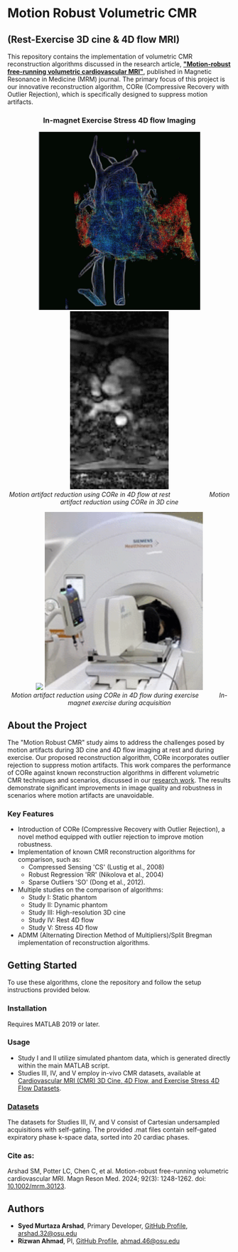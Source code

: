 # Motion Robust Volumetric CMR 
<h2>(Rest-Exercise 3D cine & 4D flow MRI)</h2>

This repository contains the implementation of volumetric CMR reconstruction algorithms discussed in the research article, **["Motion-robust free-running volumetric cardiovascular MRI"](http://doi.org/10.1002/mrm.30123 )**, published in Magnetic Resonance in Medicine (MRM) journal. The primary focus of this project is our innovative reconstruction algorithm, CORe (Compressive Recovery with Outlier Rejection), which is specifically designed to suppress motion artifacts.

<p align="center">
  <h3 align="center">In-magnet Exercise Stress 4D flow Imaging</h3>
</p>

<p align="center">
<img src="gifs/4D flow rest.gif" height="400" />
<img src="gifs/3D_cine.gif" height="400" />
<br>
<em>Motion artifact reduction using CORe in 4D flow at rest</em>&ensp;&ensp;&ensp;&ensp;&ensp;&ensp;&ensp;&ensp;&ensp;&ensp;&ensp;&ensp;
<em>Motion artifact reduction using CORe in 3D cine</em>
</p>

<p align="center">
<img src="gifs/4D flow exercise.gif" height="400" />
<img src="gifs/exercise.gif" height="400" />
<br>
<em>Motion artifact reduction using CORe in 4D flow during exercise</em>&ensp;&ensp;&ensp;&ensp;&ensp;&ensp;
<em>In-magnet exercise during acquisition</em>
</p>

## About the Project

The "Motion Robust CMR" study aims to address the challenges posed by motion artifacts during 3D cine and 4D flow imaging at rest and during exercise. Our proposed reconstruction algorithm, CORe incorporates outlier rejection to suppress motion artifacts. This work compares the performance of CORe against known reconstruction algorithms in different volumetric CMR techniques and scenarios, discussed in our [research work](http://doi.org/10.1002/mrm.30123). The results demonstrate significant improvements in image quality and robustness in scenarios where motion artifacts are unavoidable.

### Key Features
- Introduction of CORe (Compressive Recovery with Outlier Rejection), a novel method equipped with outlier rejection to improve motion robustness.
- Implementation of known CMR reconstruction algorithms for comparison, such as:
  - Compressed Sensing 'CS' (Lustig et al., 2008)
  - Robust Regression 'RR' (Nikolova et al., 2004)
  - Sparse Outliers 'SO' (Dong et al., 2012).
- Multiple studies on the comparison of algorithms:
   - Study I: Static phantom
   - Study II: Dynamic phantom
   - Study III: High-resolution 3D cine
   - Study IV: Rest 4D flow
   - Study V: Stress 4D flow
- ADMM (Alternating Direction Method of Multipliers)/Split Bregman implementation of reconstruction algorithms.

## Getting Started

To use these algorithms, clone the repository and follow the setup instructions provided below.

### Installation

Requires MATLAB 2019 or later.

### Usage
- Study I and II utilize simulated phantom data, which is generated directly within the main MATLAB script.
- Studies III, IV, and V employ in-vivo CMR datasets, available at [Cardiovascular MRI (CMR) 3D Cine, 4D Flow, and Exercise Stress 4D Flow Datasets](https://zenodo.org/records/12515230).

### [Datasets](https://zenodo.org/records/12515230)
The datasets for Studies III, IV, and V consist of Cartesian undersampled acquisitions with self-gating. The provided .mat files contain self-gated expiratory phase k-space data, sorted into 20 cardiac phases.

### Cite as:

Arshad SM, Potter LC, Chen C, et al. Motion-robust free-running volumetric cardiovascular MRI. Magn Reson Med. 2024; 92(3): 1248-1262. doi: [10.1002/mrm.30123](http://doi.org/10.1002/mrm.30123).

## Authors 

- **Syed Murtaza Arshad**, Primary Developer, [GitHub Profile](https://github.com/syedmurtazaarshad), arshad.32@osu.edu
- **Rizwan Ahmad**, PI, [GitHub Profile](https://github.com/OSU-CMR), ahmad.46@osu.edu
